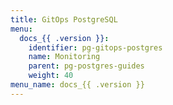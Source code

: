 ```yaml
---
title: GitOps PostgreSQL
menu:
  docs_{{ .version }}:
    identifier: pg-gitops-postgres
    name: Monitoring
    parent: pg-postgres-guides
    weight: 40
menu_name: docs_{{ .version }}
---
```

